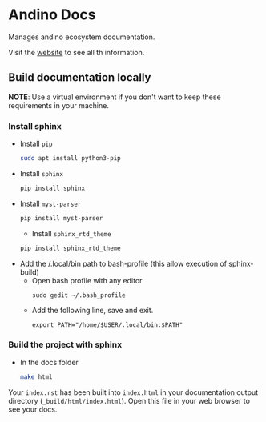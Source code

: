 # Andino Docs

Manages andino ecosystem documentation.

Visit the [website]() to see all th information.

## Build documentation locally

**NOTE**: Use a virtual environment if you don't want to keep these requirements in your machine.

### Install sphinx
- Install ``pip``
    ```sh
    sudo apt install python3-pip
    ```
- Install ``sphinx``
    ```sh
    pip install sphinx
    ```
- Install ``myst-parser``
    ```sh
    pip install myst-parser
    ```
    - Install ``sphinx_rtd_theme``
    ```sh
    pip install sphinx_rtd_theme
    ```
- Add the /.local/bin path to bash-profile (this allow execution of sphinx-build)
    - Open bash profile with any editor
        ```
        sudo gedit ~/.bash_profile
        ```
    - Add the following line, save and exit.
        ```
        export PATH="/home/$USER/.local/bin:$PATH"
        ```

### Build the project with sphinx

- In the docs folder

    ```sh
    make html
    ```

Your ``index.rst`` has been built into ``index.html``
in your documentation output directory (``_build/html/index.html``).
Open this file in your web browser to see your docs.
